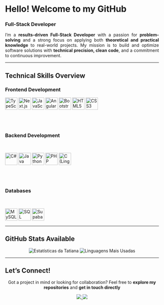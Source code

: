 # Hello! Welcome to my GitHub 

### Full-Stack Developer

<p align="justify"> I’m a <b>results-driven Full-Stack Developer</b> with a passion for <b>problem-solving</b> and a strong focus on applying both <b>theoretical and practical knowledge</b> to real-world projects. My mission is to build and optimize software solutions with <b>technical precision, clean code</b>, and a commitment to continuous improvement. </p>

---

## Technical Skills Overview

<p align="center">
  
  <h3> Frontend Development &nbsp;&nbsp;&nbsp;&nbsp;</h3> <p>
  <img alt="TypeScript" height="40" width="40" src="https://cdn.jsdelivr.net/gh/devicons/devicon/icons/typescript/typescript-original.svg" />
  <img alt="Next.js" height="40" width="40" src="https://cdn.jsdelivr.net/gh/devicons/devicon/icons/nextjs/nextjs-original.svg" />
  <img alt="JavaScript" height="40" width="40" src="https://cdn.jsdelivr.net/gh/devicons/devicon/icons/javascript/javascript-original.svg" />
  <img alt="Angular" height="40" width="40" src="https://cdn.jsdelivr.net/gh/devicons/devicon/icons/angularjs/angularjs-original.svg" />
  <img alt="Bootstrap" height="40" width="40" src="https://cdn.jsdelivr.net/gh/devicons/devicon/icons/bootstrap/bootstrap-original.svg" />
  <img alt="HTML5" height="40" width="40" src="https://cdn.jsdelivr.net/gh/devicons/devicon/icons/html5/html5-original.svg" />
  <img alt="CSS3" height="40" width="40" src="https://cdn.jsdelivr.net/gh/devicons/devicon/icons/css3/css3-original.svg" />

  <br><br>

  <h3> Backend Development</h3> &nbsp;&nbsp;&nbsp;&nbsp;  <p>
  <img alt="C#" height="40" width="40" src="https://cdn.jsdelivr.net/gh/devicons/devicon/icons/csharp/csharp-original.svg" />
  <img alt="Java" height="40" width="40" src="https://cdn.jsdelivr.net/gh/devicons/devicon/icons/java/java-original.svg" />
  <img alt="Python" height="40" width="40" src="https://cdn.jsdelivr.net/gh/devicons/devicon/icons/python/python-original.svg" />
  <img alt="PHP" height="40" width="40" src="https://cdn.jsdelivr.net/gh/devicons/devicon/icons/php/php-original.svg" />
  <img alt="C (Linguagem de Programação)" height="40" width="40" src="https://cdn.jsdelivr.net/gh/devicons/devicon/icons/c/c-original.svg" />

  <br><br>

  <h3> Databases</h3> &nbsp;&nbsp;&nbsp;&nbsp;<p>
  <img alt="MySQL" height="40" width="40" src="https://cdn.jsdelivr.net/gh/devicons/devicon/icons/mysql/mysql-original.svg" />
  <img alt="SQL" height="40" width="40" src="https://cdn.jsdelivr.net/gh/devicons/devicon/icons/azuresqldatabase/azuresqldatabase-original.svg" />
  <img alt="Supabase" height="40" width="40" src="https://cdn.jsdelivr.net/gh/devicons/devicon/icons/supabase/supabase-original.svg" />
  
</p>

---

## GitHub Stats Available

<p align="center">
  <img src="https://github-readme-stats.vercel.app/api?username=kimikdark&show_icons=true&theme=dark&include_all_commits=true&count_private=true&card_width=490&hide=prs,issues&bg_color=00000000&border_color=30363d" alt="Estatísticas da Tatiana" />
  
  <img src="https://github-readme-stats.vercel.app/api/top-langs/?username=kimikdark&layout=compact&theme=dark&bg_color=00000000&border_color=30363d" alt="Linguagens Mais Usadas" />
</p>

---

## Let’s Connect!

<p align="center"> Got a project in mind or looking for collaboration? Feel free to <b>explore my repositories</b> and <b>get in touch directly </b> </p> 
<p align="center"> <a href="https://www.linkedin.com/in/kimikdark"> <img src="https://img.shields.io/badge/LinkedIn-kimikdark-blue?style=for-the-badge&logo=linkedin" /> </a> 
<a href="mailto:tatianamendes.contacto@gmail.com"> <img src="https://img.shields.io/badge/Email-Get%20in%20Touch-red?style=for-the-badge&logo=gmail" /> </a> </p>
